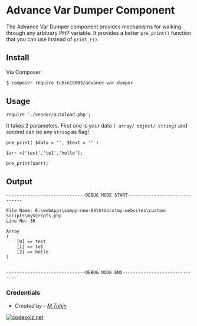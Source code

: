Advance Var Dumper Component
==============================

The Advance Var Dumper component provides mechanisms for walking through any arbitrary
PHP variable. It provides a better `pre_print()` function that you can use instead
of `print_r()`.


## Install

Via Composer

``` bash
$ composer require tuhin18003/advance-var-dumper
```

## Usage

```
require './vendor/autoload.php';
```

It takes 2 parameters. First one is your data `( array/ object/ string)` and second can be any `string` as flag!

`pre_print( $data = '', $text = '' )`

```
$arr =['test','te1','hello'];

pre_print($arr);
```

## Output

```
------------------------------DEBUG MODE START------------------------------

File Name: E:\webApps\xampp-new-64\htdocs\my-websites\custom-scripts\myScripts.php
Line No: 30

Array
(
    [0] => test
    [1] => te1
    [2] => hello
)


------------------------------DEBUG MODE END------------------------------
```

### Credentials
- *Created by - [M.Tuhin](https://codesolz.net/)*

<a href="https://codesolz.net">
  <img src="https://codesolz.net/images/brand-logo/logo.png" alt="codesolz.net"/>
</a>

